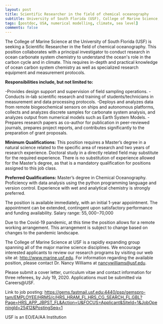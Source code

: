```yaml
---
layout: post
title: Scientific Researcher in the field of chemical oceanography
subtitle: University of South Florida (USF), College of Marine Science, Florida, USA
tags: [postdoc, USA, numerical modelling, climate, sea level]
comments: false
---
```



The College of Marine Science at the University of South Florida (USF) is seeking a Scientific Researcher in the field of chemical oceanography.  This position collaborates with a principal investigator to conduct research in ocean carbonate system chemistry to understand the ocean's role in the carbon cycle and in climate.  This requires in-depth and practical knowledge of ocean carbon system chemistry as well as specialized research equipment and measurement protocols.


**Responsibilities include, but not limited to:**

-Provides design support and supervision of field sampling operations.
-Conducts in-lab scientific research and training of students/technicians in measurement and data processing protocols.
-Deploys and analyzes data from remote biogeochemical sensors on ships and autonomous platforms, collects and analyzes discrete samples for carbonate system analysis, and analyzes output from numerical models such as Earth System Models.
-Prepares research papers as co-author for publication in peer-reviewed journals, prepares project reports, and contributes significantly to the preparation of grant proposals.


**Minimum Qualifications:**  This position requires a Master’s degree in a natural science related to the specific area of research and two years of research experience. Doctoral study in a directly related field may substitute for the required experience. There is no substitution of experience allowed for the Master’s degree, as that is a mandatory qualification for positions assigned to this job class.


**Preferred Qualifications:**  Master’s degree in Chemical Oceanography.  Proficiency with data analysis using the python programming language and version control. Experience with wet and analytical chemistry is strongly preferred.

 
The position is available immediately, with an initial 1-year appointment. The appointment can be extended, contingent upon satisfactory performance and funding availability. Salary range:  $55,000-$70,000


Due to the Covid-19 pandemic, at this time the position allows for a remote working arrangement.  This arrangement is subject to change based on changes to the pandemic landscape.


The College of Marine Science at USF is a rapidly expanding group spanning all of the major marine science disciplines. We encourage interested applicants to review our research programs by visiting our web site at: <http://www.marine.usf.edu>. For information regarding the available position, please contact Dr. Nancy Williams at nancywilliams@usf.edu.

 

Please submit a cover letter, curriculum vitae and contact information for three referees, by July 19, 2020.  Applications must be submitted via Careers@USF.

Link to job posting: <https://gems.fastmail.usf.edu:4440/psp/gemspro-tam/EMPLOYEE/HRMS/c/HRS_HRAM_FL.HRS_CG_SEARCH_FL.GBL?Page=HRS_APP_JBPST_FL&Action=U&FOCUS=Applicant&SiteId=1&JobOpeningId=25412&PostingSeq=1>


USF is an EO/EA/AA Institution